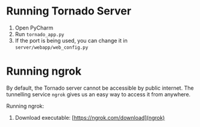 # Running Tornado Server
1. Open PyCharm
2. Run `tornado_app.py`
3. If the port is being used, you can change it in `server/webapp/web_config.py`

# Running ngrok
By default, the Tornado server cannot be accessible by public internet. The tunnelling service `ngrok` gives us an easy way to access it from anywhere.

Running ngrok:
1. Download executable: [https://ngrok.com/download](ngrok)
